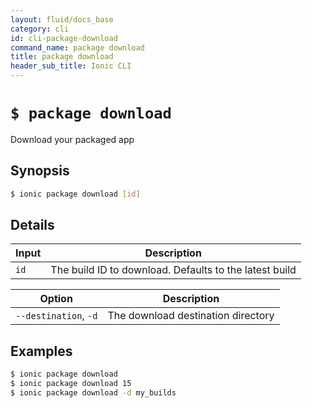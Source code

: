 ```yaml
---
layout: fluid/docs_base
category: cli
id: cli-package-download
command_name: package download
title: package download
header_sub_title: Ionic CLI
---
```


# `$ package download`

Download your packaged app
## Synopsis

```bash
$ ionic package download [id]
```
  
## Details


Input | Description
----- | ----------
`id` | The build ID to download. Defaults to the latest build


Option | Description
------ | ----------
`--destination`, `-d` | The download destination directory

## Examples

```bash
$ ionic package download 
$ ionic package download 15
$ ionic package download -d my_builds
```
